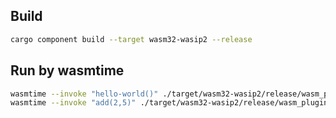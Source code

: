 
## Build

```sh
cargo component build --target wasm32-wasip2 --release
```

## Run by wasmtime

```sh
wasmtime --invoke "hello-world()" ./target/wasm32-wasip2/release/wasm_plugin_hello.wasm 
wasmtime --invoke "add(2,5)" ./target/wasm32-wasip2/release/wasm_plugin_hello.wasm
```
